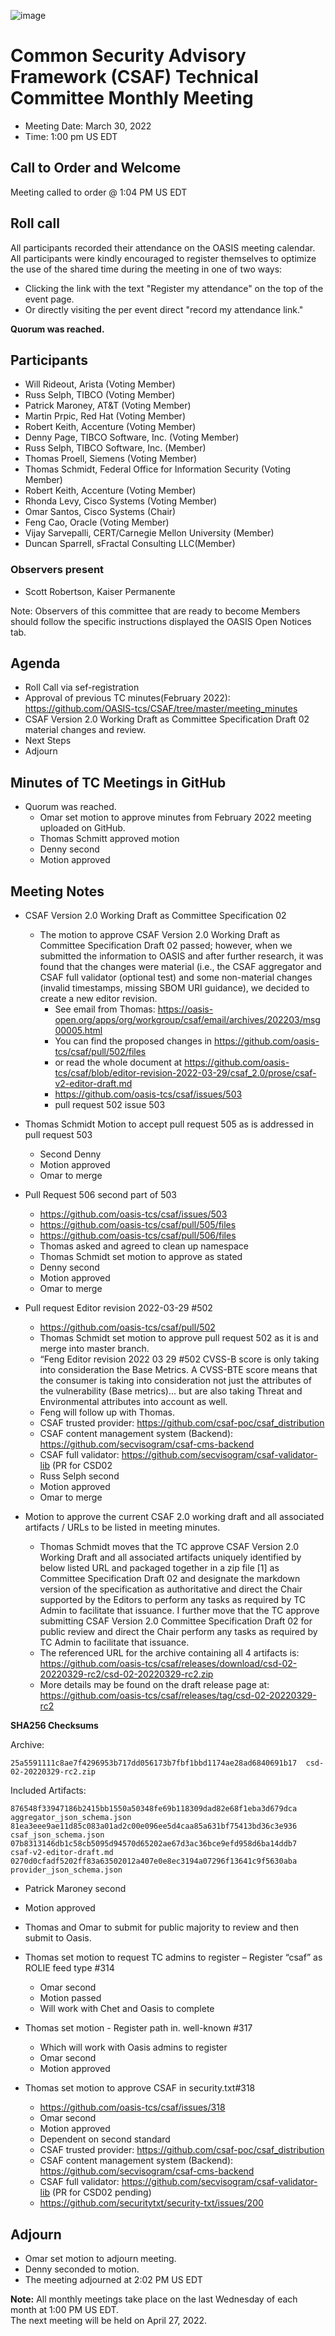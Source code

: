 ![image](https://user-images.githubusercontent.com/1690898/139102180-5c1e2583-14f1-4f58-ab2b-9e3807ed529c.png)

# Common Security Advisory Framework (CSAF) Technical Committee Monthly Meeting 

- Meeting Date: March 30, 2022   
- Time: 1:00 pm US EDT

## Call to Order and Welcome
Meeting called to order @ 1:04 PM US EDT

## Roll call
All participants recorded their attendance on the OASIS meeting calendar. 
All participants were kindly encouraged to register themselves to optimize the use of the shared time during the meeting in one of two ways:
- Clicking the link with the text "Register my attendance" on the top of the event page.
- Or directly visiting the per event direct "record my attendance link."  

**Quorum was  reached.**

## Participants
- Will Rideout, Arista (Voting Member)
- Russ Selph, TIBCO (Voting Member)
- Patrick Maroney, AT&T (Voting Member)
- Martin Prpic, Red Hat (Voting Member)
- Robert Keith, Accenture (Voting Member)
- Denny Page, TIBCO Software, Inc. (Voting Member)
- Russ Selph, TIBCO Software, Inc. (Member)
- Thomas Proell, Siemens (Voting Member)
- Thomas Schmidt, Federal Office for Information Security (Voting Member)
- Robert Keith, Accenture (Voting Member)
- Rhonda Levy, Cisco Systems (Voting Member)
- Omar Santos, Cisco Systems (Chair)
- Feng Cao, Oracle (Voting Member)
- Vijay Sarvepalli, CERT/Carnegie Mellon University (Member) 
- Duncan Sparrell, sFractal Consulting LLC(Member)

### Observers present

- Scott Robertson, Kaiser Permanente

Note: Observers of this committee that are ready to become Members should follow the specific instructions displayed the OASIS Open Notices tab.


## Agenda
- Roll Call via sef-registration
- Approval of previous TC minutes(February 2022): https://github.com/OASIS-tcs/CSAF/tree/master/meeting_minutes
- CSAF Version 2.0 Working Draft as Committee Specification Draft 02 material changes and review. 
- Next Steps 
- Adjourn
 

## Minutes of TC Meetings in GitHub

- Quorum was reached.
  - Omar set motion to approve minutes from February 2022 meeting uploaded on GitHub. 
  - Thomas Schmitt approved motion
  - Denny second 
  - Motion approved

## Meeting Notes

- CSAF Version 2.0 Working Draft as Committee Specification 02
  - The motion to approve CSAF Version 2.0 Working Draft as Committee Specification Draft 02 passed; however, when we submitted the information to OASIS and after further research, it was found that the changes were material (i.e., the CSAF aggregator and CSAF full validator (optional test) and some non-material changes (invalid timestamps, missing SBOM URI guidance), we decided to create a new editor revision.
    - See email from Thomas:  https://oasis-open.org/apps/org/workgroup/csaf/email/archives/202203/msg00005.html
    - You can find the proposed changes in https://github.com/oasis-tcs/csaf/pull/502/files
    -  or read the whole document at https://github.com/oasis-tcs/csaf/blob/editor-revision-2022-03-29/csaf_2.0/prose/csaf-v2-editor-draft.md
    - https://github.com/oasis-tcs/csaf/issues/503
    - pull request 502 issue 503 

- Thomas Schmidt Motion to accept pull request 505 as is addressed in pull request 503
  - Second Denny
  - Motion approved
  - Omar to merge
 
- Pull Request 506 second part of 503
  - https://github.com/oasis-tcs/csaf/issues/503
  - https://github.com/oasis-tcs/csaf/pull/505/files
  - https://github.com/oasis-tcs/csaf/pull/506/files
  - Thomas asked and agreed to clean up namespace
  - Thomas Schmidt set motion to approve as stated  
  - Denny second 
  - Motion approved
  - Omar to merge 

- Pull request Editor revision 2022-03-29 #502
  - https://github.com/oasis-tcs/csaf/pull/502
  - Thomas Schmidt set motion to approve pull request 502 as it is and merge into master branch.
  - “Feng Editor revision 2022 03 29 #502 CVSS-B score is only taking into consideration the Base Metrics.  A CVSS-BTE score means that the consumer is taking into consideration not just the attributes of the vulnerability (Base metrics)… but are also taking Threat and Environmental attributes into account as well.
  - Feng will follow up with Thomas.
  - CSAF trusted provider: https://github.com/csaf-poc/csaf_distribution
  - CSAF content management system (Backend): https://github.com/secvisogram/csaf-cms-backend
  - CSAF full validator: https://github.com/secvisogram/csaf-validator-lib (PR for CSD02 
  - Russ Selph second 
  - Motion approved
  - Omar to merge 

- Motion to approve the current CSAF 2.0 working draft and all associated artifacts / URLs to be listed in meeting minutes. 
  - Thomas Schmidt moves that the TC approve CSAF Version 2.0 Working Draft and all associated artifacts uniquely identified by below listed URL and packaged together in a zip file [1] as Committee Specification Draft 02 and designate the markdown version of the specification as authoritative and direct the Chair supported by the Editors to perform any tasks as required by TC Admin to facilitate that issuance. I further move that the TC approve submitting CSAF Version 2.0 Committee Specification Draft 02 for public review and direct the Chair perform any tasks as required by TC Admin to facilitate that issuance. 
  - The referenced URL for the archive containing all 4 artifacts is: https://github.com/oasis-tcs/csaf/releases/download/csd-02-20220329-rc2/csd-02-20220329-rc2.zip
  - More details may be found on the draft release page at:
https://github.com/oasis-tcs/csaf/releases/tag/csd-02-20220329-rc2

**SHA256 Checksums**

Archive:
```
25a5591111c8ae7f4296953b717dd056173b7fbf1bbd1174ae28ad6840691b17  csd-02-20220329-rc2.zip
```

Included Artifacts:

```
876548f33947186b2415bb1550a50348fe69b118309dad82e68f1eba3d679dca  aggregator_json_schema.json
81ea3eee9ae11d85c083a01ad2c00e096ee5d4caa85a631bf75413bd36c3e936  csaf_json_schema.json
07b8313146db1c58cb5095d94570d65202ae67d3ac36bce9efd958d6ba14ddb7  csaf-v2-editor-draft.md
0270d0cfadf5202ff83a63502012a407e0e8ec3194a07296f13641c9f5630aba  provider_json_schema.json
```
  - Patrick Maroney second
  - Motion approved
  - Thomas and Omar to submit for public majority to review and then submit to Oasis.

- Thomas set motion to request TC admins to register – Register “csaf” as ROLIE feed type #314
  - Omar second
  - Motion passed
  - Will work with Chet and Oasis to complete

- Thomas set motion - Register path in. well-known #317 
  - Which will work with Oasis admins to register 
  - Omar second
  - Motion approved

- Thomas set motion to approve CSAF in security.txt#318
  - https://github.com/oasis-tcs/csaf/issues/318
  - Omar second
  - Motion approved
  - Dependent on second standard
  - CSAF trusted provider: https://github.com/csaf-poc/csaf_distribution
  - CSAF content management system (Backend): https://github.com/secvisogram/csaf-cms-backend
  - CSAF full validator: https://github.com/secvisogram/csaf-validator-lib (PR for CSD02 pending)
  - https://github.com/securitytxt/security-txt/issues/200


## Adjourn
- Omar set motion to adjourn meeting.
- Denny seconded to motion.
- The meeting adjourned at 2:02 PM US EDT

**Note:** All monthly meetings take place on the last Wednesday of each month at 1:00 PM US EDT.     
The next meeting will be held on April 27, 2022.  
